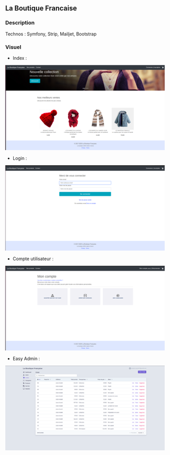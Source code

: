 ## La Boutique Francaise

### Description

Technos : Symfony, Strip, Mailjet, Bootstrap

### Visuel 

- Index :

![index](/LaBoutiqueFrancaise/Documentation/Dhome.png)

- Login  : 

![login](/Documentation/Dlogin.png)

- Compte utilisateur  : 

![User](/Documentation/Dcompte.png)

- Easy Admin : 

![Easy Admin](/Documentation/Deasyadmin.png)
